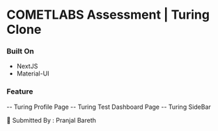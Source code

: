 # COMETLABS Assessment | Turing Clone

### Built On

- NextJS
- Material-UI

### Feature

-- Turing Profile Page
-- Turing Test Dashboard Page
-- Turing SideBar

🚀 Submitted By : Pranjal Bareth
